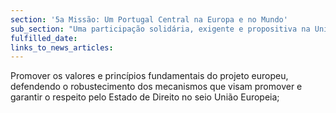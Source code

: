 ```yaml
---
section: '5a Missão: Um Portugal Central na Europa e no Mundo'
sub_section: "Uma participação solidária, exigente e propositiva na União Europeia"
fulfilled_date:
links_to_news_articles:
---
```


Promover os valores e princípios fundamentais do projeto europeu, defendendo o robustecimento dos mecanismos que visam promover e garantir o respeito pelo Estado de Direito no seio União Europeia;
